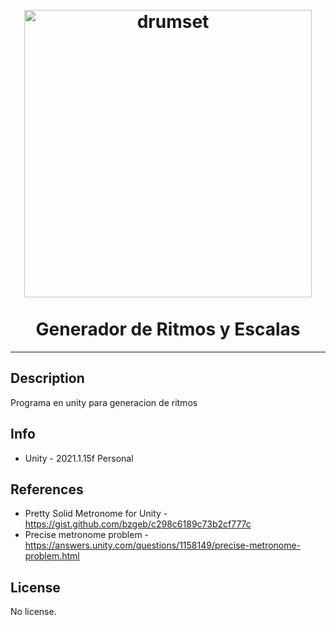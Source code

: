 <h1 align="center">
<br>
  <img src="https://sc1.musik-produktiv.com/pic-010072421xl/tama-rhythm-mate-20-white-complete-drumset.jpg" alt="drumset" width="460" height="460">
<br>
<br>
Generador de Ritmos y Escalas
</h1>

<hr />
<!-- @import "[TOC]" {cmd="toc" depthFrom=1 depthTo=6 orderedList=false} -->


## Description
Programa en unity para generacion de ritmos 

## Info
 - Unity - 2021.1.15f Personal 

## References
 - Pretty Solid Metronome for Unity - https://gist.github.com/bzgeb/c298c6189c73b2cf777c
 - Precise metronome problem - https://answers.unity.com/questions/1158149/precise-metronome-problem.html

## License
No license.
